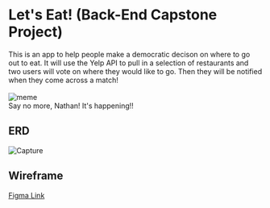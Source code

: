 # Let's Eat! (Back-End Capstone Project)
This is an app to help people make a democratic decison on where to go out to eat. It will use the Yelp API to pull in a selection of restaurants and two users will vote on where they would like to go. Then they will be notified when they come across a match!
<br>
<br>
![meme](https://user-images.githubusercontent.com/66916708/120119218-219cac80-c15c-11eb-89e2-060393c8c89a.PNG)
<br>
Say no more, Nathan! It's happening!!

## ERD
![Capture](https://user-images.githubusercontent.com/66916708/120089058-6cff7e00-c0bc-11eb-95b1-d6745c94a036.PNG)

## Wireframe
[Figma Link](https://www.figma.com/file/8Y2m4wZ04D8z9p2339RMKL/Food-Matcher?node-id=0%3A1)
